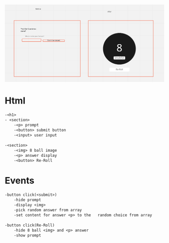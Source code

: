 ![Wireframe](./assets/Screenshot%202023-01-06%20131647.png)

# Html

    -<h1>
    - <section>
        -<p> prompt
        -<button> submit button
        -<input> user input

    -<section>
        -<img> 8 ball image
        -<p> answer display
        -<button> Re-Roll

# Events

    -button click(<submit>)
        -hide prompt
        -display <img>
        -pick random answer from array
        -set content for answer <p> to the   random choice from array

    -button click(Re-Roll)
        -hide 8 ball <img> and <p> answer
        -show prompt
